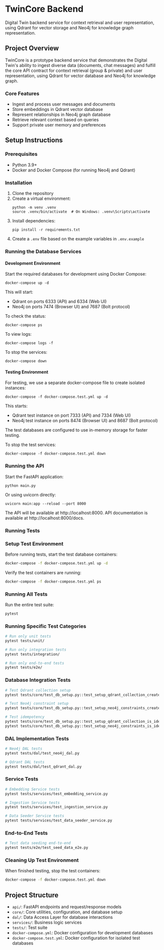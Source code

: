 # TwinCore Backend

Digital Twin backend service for context retrieval and user representation, using Qdrant for vector storage and Neo4j for knowledge graph representation.

## Project Overview

TwinCore is a prototype backend service that demonstrates the Digital Twin's ability to ingest diverse data (documents, chat messages) and fulfill the core API contract for context retrieval (group & private) and user representation, using Qdrant for vector database and Neo4j for knowledge graph.

### Core Features

- Ingest and process user messages and documents
- Store embeddings in Qdrant vector database
- Represent relationships in Neo4j graph database
- Retrieve relevant context based on queries
- Support private user memory and preferences

## Setup Instructions

### Prerequisites

- Python 3.9+
- Docker and Docker Compose (for running Neo4j and Qdrant)

### Installation

1. Clone the repository
2. Create a virtual environment:
   ```
   python -m venv .venv
   source .venv/bin/activate  # On Windows: .venv\Scripts\activate
   ```
3. Install dependencies:
   ```
   pip install -r requirements.txt
   ```
4. Create a `.env` file based on the example variables in `.env.example`

### Running the Database Services

#### Development Environment

Start the required databases for development using Docker Compose:

```
docker-compose up -d
```

This will start:
- Qdrant on ports 6333 (API) and 6334 (Web UI)
- Neo4j on ports 7474 (Browser UI) and 7687 (Bolt protocol)

To check the status:
```
docker-compose ps
```

To view logs:
```
docker-compose logs -f
```

To stop the services:
```
docker-compose down
```

#### Testing Environment

For testing, we use a separate docker-compose file to create isolated instances:

```
docker-compose -f docker-compose.test.yml up -d
```

This starts:
- Qdrant test instance on port 7333 (API) and 7334 (Web UI)
- Neo4j test instance on ports 8474 (Browser UI) and 8687 (Bolt protocol)

The test databases are configured to use in-memory storage for faster testing.

To stop the test services:
```
docker-compose -f docker-compose.test.yml down
```

### Running the API

Start the FastAPI application:

```
python main.py
```

Or using uvicorn directly:

```
uvicorn main:app --reload --port 8000
```

The API will be available at http://localhost:8000. API documentation is available at http://localhost:8000/docs.

### Running Tests

### Setup Test Environment

Before running tests, start the test database containers:

```bash
docker-compose -f docker-compose.test.yml up -d
```

Verify the test containers are running:

```bash
docker-compose -f docker-compose.test.yml ps
```

### Running All Tests

Run the entire test suite:

```bash
pytest
```

### Running Specific Test Categories

```bash
# Run only unit tests
pytest tests/unit/

# Run only integration tests 
pytest tests/integration/

# Run only end-to-end tests
pytest tests/e2e/
```

### Database Integration Tests

```bash
# Test Qdrant collection setup
pytest tests/core/test_db_setup.py::test_setup_qdrant_collection_creates_collection

# Test Neo4j constraint setup
pytest tests/core/test_db_setup.py::test_setup_neo4j_constraints_creates_constraints

# Test idempotency
pytest tests/core/test_db_setup.py::test_setup_qdrant_collection_is_idempotent
pytest tests/core/test_db_setup.py::test_setup_neo4j_constraints_is_idempotent
```

### DAL Implementation Tests

```bash
# Neo4j DAL tests
pytest tests/dal/test_neo4j_dal.py

# Qdrant DAL tests
pytest tests/dal/test_qdrant_dal.py
```

### Service Tests

```bash
# Embedding Service tests
pytest tests/services/test_embedding_service.py

# Ingestion Service tests
pytest tests/services/test_ingestion_service.py

# Data Seeder Service tests
pytest tests/services/test_data_seeder_service.py
```

### End-to-End Tests

```bash
# Test data seeding end-to-end
pytest tests/e2e/test_seed_data_e2e.py
```

### Cleaning Up Test Environment

When finished testing, stop the test containers:

```bash
docker-compose -f docker-compose.test.yml down
```

## Project Structure

- `api/`: FastAPI endpoints and request/response models
- `core/`: Core utilities, configuration, and database setup
- `dal/`: Data Access Layer for database interactions
- `services/`: Business logic services
- `tests/`: Test suite 
- `docker-compose.yml`: Docker configuration for development databases
- `docker-compose.test.yml`: Docker configuration for isolated test databases 